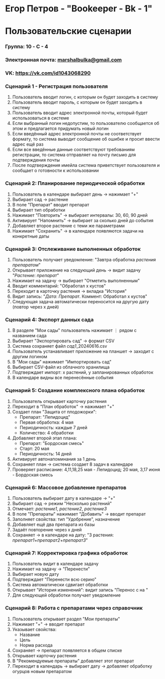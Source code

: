 # Егор Петров - "Bookeeper - Bk - 1"
# Пользовательские сценарии

### Группа: 10 - C - 4
### Электронная почта: marshalbulka@gmail.com
### VK: https://vk.com/id1043068290

### Сценарий 1 - Регистрация пользователя

1. Пользователь вводит логин, с которым он будет заходить в систему
2. Пользователь вводит пароль, с которым он будет заходить в систему
3. Пользователь вводит адрес электронной почты, который будет использоваться в системе
4. Если выбранный логин недопустим, то пользователю сообщается об этом и предлагается придумать новый логин
5. Если введённый адрес электронной почты не соответствует формату, то система выводит сообщение об ошибке и просит ввести адрес ещё раз
6. Если все введённые данные соответствуют требованиям регистрации, то система отправляет на почту письмо для подтверждения почты
7. После подтверждения имейла система приветствует пользователя и сообщает о готовности к использовании

### Сценарий 2: Планирование периодической обработки  

1. Пользователь в календаре выбирает день → нажимает "+"  
2. Выбирает сад → растение  
3. В поле "Препарат" вводит препарат 
4. Выбирает тип обработки 
5. Нажимает "Повторить" → выбирает интервалы: 30, 60, 90 дней  
6. Активирует "Напомнить" → выбирает за сколько дней до события 
7. Добавляет второе растение с теми же параметрами  
8. Нажимает "Сохранить" → в календаре появляются задачи на конкретные даты  

### Сценарий 3: Отслеживание выполненных обработок  

1. Пользователь получает уведомление: "Завтра обработка *растения* *препаратом*"  
2. Открывает приложение на следующий день → видит задачу "*Растение*: *препарат*"  
3. Нажимает на задачу → выбирает "Отметить выполненным"  
4. Вводит комментарий: "Обработал х кустов"  
5. Переходит в карточку растения → вкладка "История"  
6. Видит запись: "*Дата*: *Препарат*. Коммент: Обработал х кустов"  
7. Следующая задача автоматически переносится на другую дату (повтор через х дней)  

### Сценарий 4: Экспорт данных сада  
1. В разделе "Мои сады" пользователь нажимает ⋮ рядом с названием сада
2. Выбирает "Экспортировать сад" → формат CSV  
3. Система сохраняет файл *сад1*_20240616.csv  
4. Пользователь устанавливает приложение на планшет → заходит с другим логином
5. В "Мои сады" нажимает "Импортировать сад"  
6. Выбирает CSV-файл из облачного хранилища  
7. Подтверждает импорт: х растений, у запланированных обработок  
8. В календаре видны все перенесённые события  

### Сценарий 5: Создание комплексного плана обработок  

1. Пользователь открывает карточку растения   
2. Переходит в "План обработок" → нажимает "+"  
3. Создает план "Защита от плодожорки":  
   - Препарат: "Лепидоцид"  
   - Первая обработка: 4 мая  
   - Периодичность: каждые 7 дней  
   - Количество: 4 обработки  
4. Добавляет второй этап плана:  
   - Препарат: "Бордоская смесь"  
   - Старт: 20 мая  
   - Периодичность: 14 дней  
5. Активирует автонапоминания за 1 день  
6. Сохраняет план → система создает 8 задач в календаре  
7. Проверяет расписание: 4,11,18,25 мая - Лепидоцид; 20 мая, 3,17 июня - Бордоская смесь  

### Сценарий 6: Массовое добавление препаратов 

1. Пользователь выбирает дату в календаре → "+"  
2. Выбирает сад → режим "Несколько растений"  
3. Отмечает: *растение1*, *растение2*, *растение3*  
4. В поле "Препараты" нажимает "Добавить" → вводит препарат 
5. Заполняет свойства: тип "Удобрение", назначение  
6. Добавляет ещё два препарата из базы
7. Задаёт повторение через х дней  
8. Сохраняет → в календаре на дату: "3 растения: *препарат1*+*препарат2*+*препарат3*"  

### Сценарий 7: Корректировка графика обработок  
1. Пользователь видит в календаре задачу 
2. Нажимает на задачу → "Перенести"  
3. Выбирает новую дату 
4. Подтверждает "Перенести всю серию"  
5. Система автоматически сдвигает обработки
6. Открывает "История изменений": видит запись "Перенос с  на "  
7. Для следующей обработки получает уведомление 

### Сценарий 8: Работа с препаратами через справочник  
1. Пользователь открывает раздел "Мои препараты"  
2. Нажимает "+" → вводит препарат  
3. Указывает свойства:  
   - Название
   - Цель
   - Норма расхода
4. Сохраняет → препарат появляется в общем списке  
5. Открывает карточку растения 
6. В "Рекомендуемые препараты" добавляет этот препарат
7. Переходит в календарь → выбирает дату → добавляет обработку огурцов новым препаратом  
